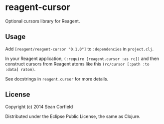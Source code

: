reagent-cursor
==============

Optional cursors library for Reagent.

Usage
-----

Add `[reagent/reagent-cursor "0.1.0"]` to `:dependencies` in `project.clj`.

In your Reagent application, `(:require [reagent.cursor :as rc])` and then construct cursors from Reagent atoms like this `(rc/cursor [:path :to :data] ratom)`.

See docstrings in `reagent.cursor` for more details.

License
-------

Copyright (c) 2014 Sean Corfield

Distributed under the Eclipse Public License, the same as Clojure.

